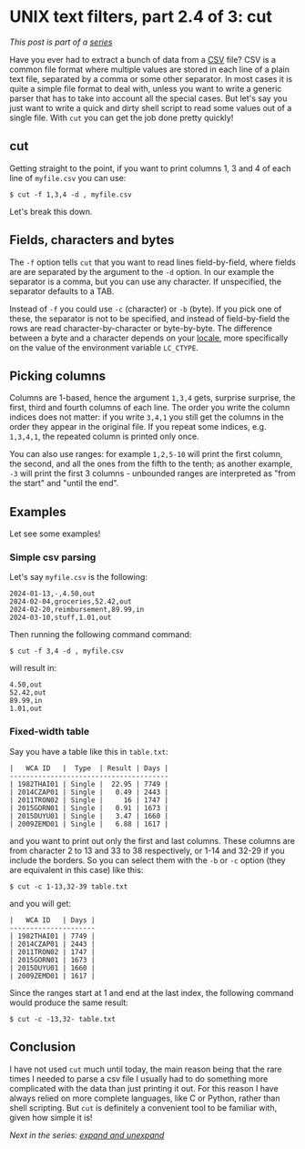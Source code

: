 # UNIX text filters, part 2.4 of 3: cut

*This post is part of a [series](../../series)*

Have you ever had to extract a bunch of data from a
[CSV](https://en.wikipedia.org/wiki/Comma-separated_values) file?
CSV is a common file format where multiple values are stored
in each line of a plain text file, separated by a comma or some
other separator.
In most cases it is quite a simple file format to deal with, unless
you want to write a generic parser that has to take into account
all the special cases. But let's say you just want to write a quick
and dirty shell script to read some values out of a single file.
With `cut` you can get the job done pretty quickly!

## cut

Getting straight to the point, if you want to print columns 1, 3
and 4 of each line of `myfile.csv` you can use:

```
$ cut -f 1,3,4 -d , myfile.csv
```

Let's break this down.

## Fields, characters and bytes

The `-f` option tells `cut` that you want to read lines field-by-field,
where fields are are separated by the argument to the `-d` option.
In our example the separator is a comma, but you can use any
character.  If unspecified, the separator defaults to a TAB.

Instead of `-f` you could use `-c` (character) or `-b` (byte). If
you pick one of these, the separator is not to be specified, and
instead of field-by-field the rows are read character-by-character
or byte-by-byte. The difference between a byte and a character
depends on your
[locale](https://en.wikipedia.org/wiki/Locale_(computer_software)),
more specifically on the value of the environment variable `LC_CTYPE`.

## Picking columns

Columns are 1-based, hence the argument `1,3,4` gets, surprise
surprise, the first, third and fourth columns of each line. The
order you write the column indices does not matter: if you write
`3,4,1` you still get the columns in the order they appear in the
original file. If you repeat some indices, e.g. `1,3,4,1`, the
repeated column is printed only once.

You can also use ranges: for example `1,2,5-10` will print the first
column, the second, and all the ones from the fifth to the tenth;
as another example, `-3` will print the first 3 columns - unbounded
ranges are interpreted as "from the start" and "until the end".

## Examples

Let see some examples!

### Simple csv parsing

Let's say `myfile.csv` is the following:

```
2024-01-13,-,4.50,out
2024-02-04,groceries,52.42,out
2024-02-20,reimbursement,89.99,in
2024-03-10,stuff,1.01,out
```

Then running the following command command:

```
$ cut -f 3,4 -d , myfile.csv
```

will result in:

```
4.50,out
52.42,out
89.99,in
1.01,out
```

### Fixed-width table

Say you have a table like this in `table.txt`:

```
|   WCA ID   |  Type  | Result | Days |
---------------------------------------
| 1982THAI01 | Single |  22.95 | 7749 |
| 2014CZAP01 | Single |   0.49 | 2443 |
| 2011TRON02 | Single |     16 | 1747 |
| 2015GORN01 | Single |   0.91 | 1673 |
| 2015DUYU01 | Single |   3.47 | 1660 |
| 2009ZEMD01 | Single |   6.88 | 1617 |
```

and you want to print out only the first and last columns. These
columns are from character 2 to 13 and 33 to 38 respectively, or
1-14 and 32-29 if you include the borders. So you can select them
with the `-b` or `-c` option (they are equivalent in this case)
like this:

```
$ cut -c 1-13,32-39 table.txt
```

and you will get:

```
|   WCA ID   | Days |
---------------------
| 1982THAI01 | 7749 |
| 2014CZAP01 | 2443 |
| 2011TRON02 | 1747 |
| 2015GORN01 | 1673 |
| 2015DUYU01 | 1660 |
| 2009ZEMD01 | 1617 |
```

Since the ranges start at 1 and end at the last index, the following
command would produce the same result:

```
$ cut -c -13,32- table.txt
```

## Conclusion

I have not used `cut` much until today, the main reason being that
the rare times I needed to parse a csv file I usually had to do
something more complicated with the data than just printing it out.
For this reason I have always relied on more complete languages,
like C or Python, rather than shell scripting. But `cut` is definitely
a convenient tool to be familiar with, given how simple it is!

*Next in the series: [expand and unexpand](../2024-04-07-expand-unexpand)*
